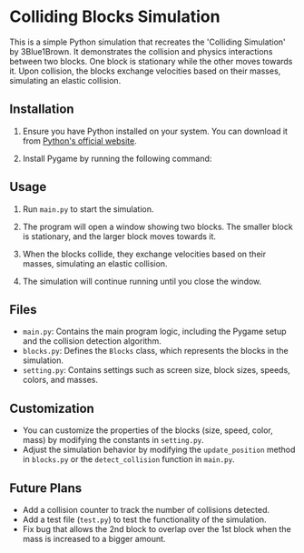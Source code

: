 # Colliding Blocks Simulation

This is a simple Python simulation that recreates the 'Colliding Simulation' by 3Blue1Brown. It demonstrates the collision and physics interactions between two blocks. One block is stationary while the other moves towards it. Upon collision, the blocks exchange velocities based on their masses, simulating an elastic collision.


## Installation

1. Ensure you have Python installed on your system. You can download it from [Python's official website](https://www.python.org/downloads/).

2. Install Pygame by running the following command:

## Usage

1. Run `main.py` to start the simulation.

2. The program will open a window showing two blocks. The smaller block is stationary, and the larger block moves towards it.

3. When the blocks collide, they exchange velocities based on their masses, simulating an elastic collision.

4. The simulation will continue running until you close the window.

## Files

- `main.py`: Contains the main program logic, including the Pygame setup and the collision detection algorithm.
- `blocks.py`: Defines the `Blocks` class, which represents the blocks in the simulation.
- `setting.py`: Contains settings such as screen size, block sizes, speeds, colors, and masses.

## Customization

- You can customize the properties of the blocks (size, speed, color, mass) by modifying the constants in `setting.py`.
- Adjust the simulation behavior by modifying the `update_position` method in `blocks.py` or the `detect_collision` function in `main.py`.


## Future Plans

- Add a collision counter to track the number of collisions detected.
- Add a test file (`test.py`) to test the functionality of the simulation.
- Fix bug that allows the 2nd block to overlap over the 1st block when the mass is increased to a bigger amount. 